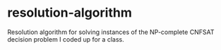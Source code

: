 # resolution-algorithm
Resolution algorithm for solving instances of the NP-complete CNFSAT decision problem I coded up for a class.
